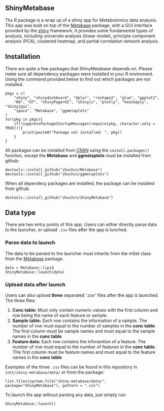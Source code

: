 ## ShinyMetabase

Ths R package is a wrap up of a shiny app for Metabolomics data analysis. This app was built on top of the [Metabase](https://www.github.com/zhuchcn/Metabase) package, with a GUI interface provided by the [shiny](https://shiny.rstudio.com/) framework. It provides some fundamental types of analysis, including univariate analysis (linear model), principle component analysis (PCA), clustered heatmap, and partial correlation network analysis.

## Installation

There are quite a few packages that ShinyMetabase depends on. Please meke sure all dependency packages were installed in your R enviroment. Using the command provided below to find out which packages are not installed.

```
pkgs = c(
    "shiny", "shinydashboard", "dplyr", "reshape2", "glue", "ggplot2", 
    "R6", "DT", "shinyPagerUI", "shinyjs", "plotly", "heatmaply", "shinyjqui",
    "space", "Metabase", "ggmetaplots"
)
for(pkg in pkgs){
    if(!suppressPackageStartupMessages(require(pkg, character.only = TRUE))){
        print(paste0("Package not installed: ", pkg))
    }
}
```

All packages can be installed from [CRAN](https://cran.r-project.org/) using the `install.packages()` function, except the **Metabase** and **ggmetaplots** must be installed from github:

```
devtools::install_github("zhuchcn/Metabase")
devtools::install_github("zhuchcn/ggmetaplots")
```

When all dependecy packages are installed, the package can be installed from github.

```
devtools::install_github("zhuchcn/ShinyMetabase")
```

## Data type

There are two entry points of this app. Users can either directly parse data to the launcher, or upload `.csv` files after the app is lunched. 

### Parse data to launch

The data to be parsed to the launcher must inherits from the mSet class from the [Metabase](https://www.github.com/zhuchcn/Metabase) package.

```
data = Metabase::lipid
ShinyMetabase::launch(data)
```

### Upload data after launch

Users can also upload **three** separated '.csv' files after the app is launched. The three files:

1. **Conc table:** Must only contain numeric values with the first column and row being the name of each feature or sample.
2. **Sample table:** Each row contains the information of a sample. The number of row must equal to the number of samples in the **conc table**. The first column must be sample names and must equal to the sample names in the **conc table**
3. **Feature data:** Each row contains the inforamtion of a feature. The number of row must equal to the number of features in the **conc table**. THe first column must be feature names and must equal to the feature names in the **conc table**

Examples of the three `.csv` files can be found in this repository in `inst/shiny-metabase/data/` or from the package:

```
list.files(system.file("shiny-metabase/data/", package="ShinyMetabase"), pattern = ".csv")
```

To launch the app without parsing any data, just simply run:

```
ShinyMetabase::launch()
```
